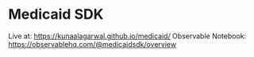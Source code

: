 # Medicaid SDK
Live at: https://kunaalagarwal.github.io/medicaid/
Observable Notebook: https://observablehq.com/@medicaidsdk/overview




